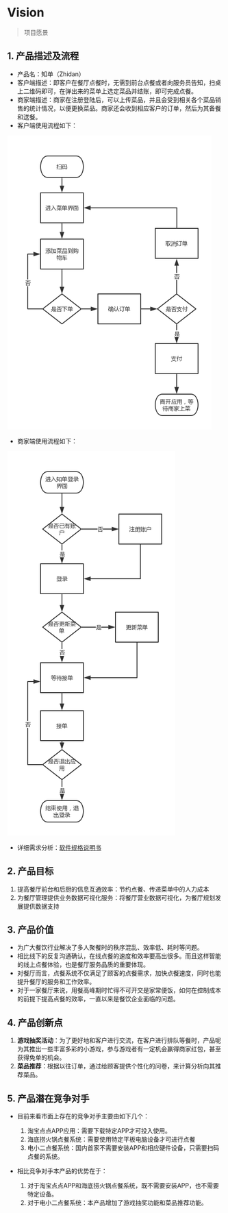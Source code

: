 # Vision

> 项目愿景

## 1. 产品描述及流程

- 产品名：知单（Zhidan）
- 客户端描述：即客户在餐厅点餐时，无需到前台点餐或者向服务员告知，扫桌上二维码即可，在弹出来的菜单上选定菜品并结账，即可完成点餐。
- 商家端描述：商家在注册登陆后，可以上传菜品，并且会受到相关各个菜品销售的统计情况，以便更换菜品。商家还会收到相应客户的订单，然后为其备餐和送餐。
- 客户端使用流程如下：

![用户使用流程图](../assets/images/用户使用流程图.png)

- 商家端使用流程如下：

![商家使用流程](../assets/images/商家使用流程.png)

- 详细需求分析：[软件规格说明书](Software-Requirement-Specification.md)

## 2. 产品目标

1. 提高餐厅前台和后厨的信息互通效率：节约点餐、传递菜单中的人力成本
2. 为餐厅管理提供业务数据可视化服务：将餐厅营业数据可视化，为餐厅规划发展提供数据支持

## 3. 产品价值
- 为广大餐饮行业解决了多人聚餐时的秩序混乱、效率低、耗时等问题。
- 相比线下的反复沟通确认，在线点餐的速度和效率要高出很多。而且这样智能的线上点餐体验，也是餐厅服务品质的重要体现。
- 对餐厅而言，点餐系统不仅满足了顾客的点餐需求，加快点餐速度，同时也能提升餐厅的服务和工作效率。
- 对于一家餐厅来说，用餐高峰期时忙得不可开交是家常便饭，如何在控制成本的前提下提高点餐的效率，一直以来是餐饮企业面临的问题。

## 4. 产品创新点
1. **游戏抽奖活动**：为了更好地和客户进行交流，在客户进行排队等餐时，产品呢为其推出一些丰富多彩的小游戏，参与游戏者有一定机会赢得商家红包，甚至获得免单的机会。
2. **菜品推荐**：根据以往订单，通过给顾客提供个性化的问卷，来计算分析向其推荐菜品。


## 5. 产品潜在竞争对手
- 目前来看市面上存在的竞争对手主要由如下几个：
    1. 淘宝点点APP应用：需要下载特定APP才可投入使用。
    2. 海底捞火锅点餐系统：需要使用特定平板电脑设备才可进行点餐
    3. 电小二点餐系统：国内首家不需要安装APP和相应硬件设备，只需要扫码点餐的系统。


- 相比竞争对手本产品的优势在于：
    1. 对于淘宝点点APP和海底捞火锅点餐系统，既不需要安装APP，也不需要特定设备。
    2. 对于电小二点餐系统：本产品增加了游戏抽奖功能和菜品推荐功能。
